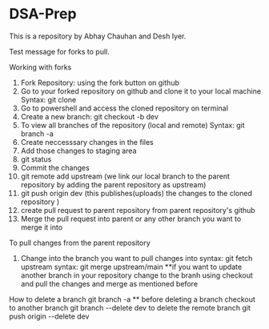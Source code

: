 # DSA-Prep
This is a repository by Abhay Chauhan and Desh Iyer.

Test message for forks to pull.

Working with forks
1. Fork Repository: using the fork button on github
2. Go to your forked repository on github and clone it to your local machine 
Syntax: git clone <link of the repository> 
3. Go to powershell and access the cloned repository on terminal
4. Create a new branch: git checkout -b dev
5. To view all branches of the repository (local and remote)
Syntax: git branch -a
6. Create neccesssary changes in the files
7. Add those changes to staging area
8. git status
9. Commit the changes
10. git remote add upstream <link> (we link our local branch to the parent repository by adding the parent repository as upstream)
11. git push origin dev (this publishes(uploads) the changes to the cloned repository )
12. create pull request to parent repository from parent repository's github
13. Merge the pull request into parent or any other branch you want to merge it into

To pull changes from the parent repository
1. Change into the branch you want to pull changes into
syntax: git fetch upstream
syntax: git merge upstream/main
**if you want to update another branch in your repository change to the branh using checkout and pull the changes and merge as mentioned before

How to delete a branch
git branch -a
** before deleting a branch checkout to another branch
git branch --delete dev
to delete the remote branch
git push origin --delete dev